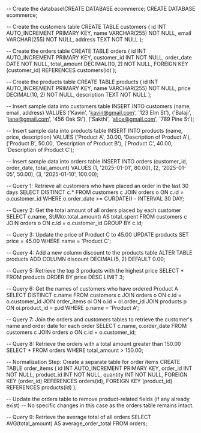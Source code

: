 -- Create the database\CREATE DATABASE ecommerce;
CREATE DATABASE ecommerce;


-- Create the customers table
CREATE TABLE customers (
    id INT AUTO_INCREMENT PRIMARY KEY,
    name VARCHAR(255) NOT NULL,
    email VARCHAR(255) NOT NULL,
    address TEXT NOT NULL
);

-- Create the orders table
CREATE TABLE orders (
    id INT AUTO_INCREMENT PRIMARY KEY,
    customer_id INT NOT NULL,
    order_date DATE NOT NULL,
    total_amount DECIMAL(10, 2) NOT NULL,
    FOREIGN KEY (customer_id) REFERENCES customers(id)
);

-- Create the products table
CREATE TABLE products (
    id INT AUTO_INCREMENT PRIMARY KEY,
    name VARCHAR(255) NOT NULL,
    price DECIMAL(10, 2) NOT NULL,
    description TEXT NOT NULL
);

-- Insert sample data into customers table
INSERT INTO customers (name, email, address) VALUES
('Kavin', 'kavin@gmail.com', '123 Elm St'),
('Balaji', 'jane@gmail.com', '456 Oak St'),
('Sakthi', 'alice@gmail.com', '789 Pine St');

-- Insert sample data into products table
INSERT INTO products (name, price, description) VALUES
('Product A', 30.00, 'Description of Product A'),
('Product B', 50.00, 'Description of Product B'),
('Product C', 40.00, 'Description of Product C');

-- Insert sample data into orders table
INSERT INTO orders (customer_id, order_date, total_amount) VALUES
(1, '2025-01-01', 80.00),
(2, '2025-01-05', 50.00),
(3, '2025-01-10', 100.00);

-- Query 1: Retrieve all customers who have placed an order in the last 30 days
SELECT DISTINCT c.*
FROM customers c
JOIN orders o ON c.id = o.customer_id
WHERE o.order_date >= CURDATE() - INTERVAL 30 DAY;

-- Query 2: Get the total amount of all orders placed by each customer
SELECT c.name, SUM(o.total_amount) AS total_spent
FROM customers c
JOIN orders o ON c.id = o.customer_id
GROUP BY c.id;

-- Query 3: Update the price of Product C to 45.00
UPDATE products
SET price = 45.00
WHERE name = 'Product C';

-- Query 4: Add a new column discount to the products table
ALTER TABLE products
ADD COLUMN discount DECIMAL(5, 2) DEFAULT 0.00;

-- Query 5: Retrieve the top 3 products with the highest price
SELECT *
FROM products
ORDER BY price DESC
LIMIT 3;

-- Query 6: Get the names of customers who have ordered Product A
SELECT DISTINCT c.name
FROM customers c
JOIN orders o ON c.id = o.customer_id
JOIN order_items oi ON o.id = oi.order_id
JOIN products p ON oi.product_id = p.id
WHERE p.name = 'Product A';

-- Query 7: Join the orders and customers tables to retrieve the customer's name and order date for each order
SELECT c.name, o.order_date
FROM customers c
JOIN orders o ON c.id = o.customer_id;

-- Query 8: Retrieve the orders with a total amount greater than 150.00
SELECT *
FROM orders
WHERE total_amount > 150.00;

-- Normalization Step: Create a separate table for order items
CREATE TABLE order_items (
    id INT AUTO_INCREMENT PRIMARY KEY,
    order_id INT NOT NULL,
    product_id INT NOT NULL,
    quantity INT NOT NULL,
    FOREIGN KEY (order_id) REFERENCES orders(id),
    FOREIGN KEY (product_id) REFERENCES products(id)
);

-- Update the orders table to remove product-related fields (if any already exist)
-- No specific changes in this case as the orders table remains intact.

-- Query 9: Retrieve the average total of all orders
SELECT AVG(total_amount) AS average_order_total
FROM orders;

